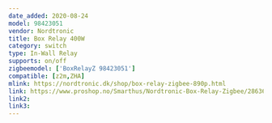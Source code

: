 ```yaml
---
date_added: 2020-08-24
model: 98423051
vendor: Nordtronic
title: Box Relay 400W
category: switch
type: In-Wall Relay
supports: on/off
zigbeemodel: ['BoxRelayZ 98423051']
compatible: [z2m,ZHA]
mlink: https://nordtronic.dk/shop/box-relay-zigbee-890p.html
link: https://www.proshop.no/Smarthus/Nordtronic-Box-Relay-Zigbee/2863647
link2: 
link3: 
---
```

